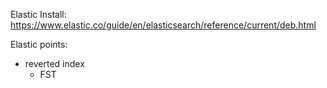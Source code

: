 Elastic Install: https://www.elastic.co/guide/en/elasticsearch/reference/current/deb.html

Elastic points:
- reverted index
  - FST
